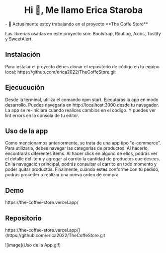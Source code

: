 <h1 align="center">Hi 👋, Me llamo Erica Staroba</h1>
- 🔭 Actualmente estoy trabajando en el proyecto **The Coffe Store**

<p>Las librerias usadas en este proyecto son: Bootstrap, Routing, Axios, Tostify y SweetAlert.</p>

<h2>Instalación</h2>
Para instalar el proyecto debes clonar el repositorio de código en tu equipo local:
https://github.com/erica2022/TheCoffeStore.git

<h2>Ejecucución</h2>
<p>Desde la terminal, utiliza el comando npm start. Ejecutarás la app en modo desarrollo. Puedes navegarla en http://localhost:3000 desde tu navegador. La app se re-iniciará cuando realices cambios en el código. Y puedes ver lint errors en la consola de tu editor. </P>

<h2>Uso de la app</h2>
<p>Como mencionamos anteriormente, se trata de una app tipo "e-commerce". Para utilizarla, debes navegar las categorías de productos. Al hacerlo, encontrarás diferentes items. Al hacer click en alguno de ellos, podrás ver el detalle del item y agregar al carrito la cantidad de productos que desees.
En la navegación principal, podrás consultar el carrito en todo momento y poder quitar productos.
Finalmente, cuando estes conforme con tu pedido, podrás proceder a realizar una nueva orden de compra. </P>

<h2>Demo</h2>
<p>https://the-coffee-store.vercel.app/</P>

<h2>Repositorio</h2>
<p>https://the-coffee-store.vercel.app/](https://github.com/erica2022/TheCoffeStore.git</P>

![image](Uso de la App.gif)
